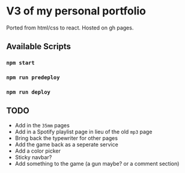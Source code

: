 # V3 of my personal portfolio

Ported from html/css to react. Hosted on gh pages.

## Available Scripts

### `npm start`
### `npm run predeploy`
### `npm run deploy`

## TODO

* Add in the `35mm` pages
* Add in a Spotify playlist page in lieu of the old `mp3` page
* Bring back the typewriter for other pages
* Add the game back as a seperate service
* Add a color picker
* Sticky navbar?
* Add something to the game (a gun maybe? or a comment section)

